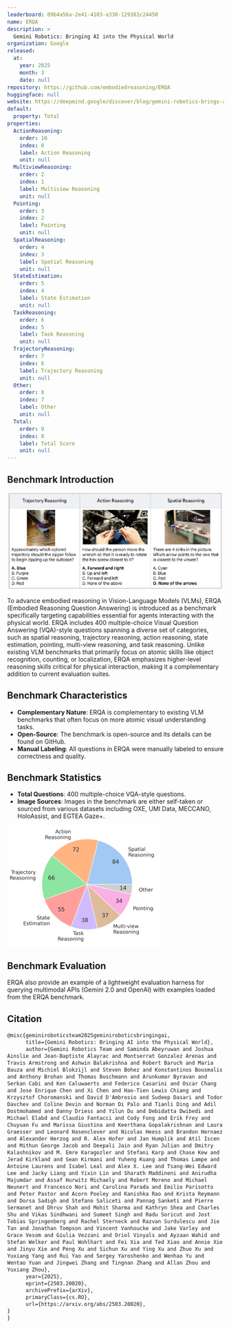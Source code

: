 ```yaml
---
leaderboard: 09b4a56a-2e41-4103-a330-129381c24450
name: ERQA
description: >
  Gemini Robotics: Bringing AI into the Physical World
organization: Google
released:
  at:
    year: 2025
    month: 3
    date: null
repository: https://github.com/embodiedreasoning/ERQA
huggingface: null
website: https://deepmind.google/discover/blog/gemini-robotics-brings-ai-into-the-physical-world/
default:
  property: Total
properties:
  ActionReasoning:
    order: 10
    index: 0
    label: Action Reasoning
    unit: null
  MultiviewReasoning:
    order: 2
    index: 1
    label: Multiview Reasoning
    unit: null
  Pointing:
    order: 3
    index: 2
    label: Pointing
    unit: null
  SpatialReasoning:
    order: 4
    index: 3
    label: Spatial Reasoning
    unit: null
  StateEstimation:
    order: 5
    index: 4
    label: State Estimation
    unit: null
  TaskReasoning:
    order: 6
    index: 5
    label: Task Reasoning
    unit: null
  TrajectoryReasoning:
    order: 7
    index: 6
    label: Trajectory Reasoning
    unit: null
  Other:
    order: 8
    index: 7
    label: Other
    unit: null
  Total:
    order: 0
    index: 8
    label: Total Score
    unit: null
---
```


## Benchmark Introduction

![alt text](assets/1-1.png)

To advance embodied reasoning in Vision-Language Models (VLMs), ERQA (Embodied Reasoning Question Answering) is introduced as a benchmark specifically targeting capabilities essential for agents interacting with the physical world. ERQA includes 400 multiple-choice Visual Question Answering (VQA)-style questions spanning a diverse set of categories, such as spatial reasoning, trajectory reasoning, action reasoning, state estimation, pointing, multi-view reasoning, and task reasoning. Unlike existing VLM benchmarks that primarily focus on atomic skills like object recognition, counting, or localization, ERQA emphasizes higher-level reasoning skills critical for physical interaction, making it a complementary addition to current evaluation suites.

## Benchmark Characteristics

- **Complementary Nature**: ERQA is complementary to existing VLM benchmarks that often focus on more atomic visual understanding tasks.
- **Open-Source**: The benchmark is open-source and its details can be found on GitHub.
- **Manual Labeling**: All questions in ERQA were manually labeled to ensure correctness and quality.

## Benchmark Statistics

- **Total Questions**: 400 multiple-choice VQA-style questions.
- **Image Sources**: Images in the benchmark are either self-taken or sourced from various datasets including OXE, UMI Data, MECCANO, HoloAssist, and EGTEA Gaze+.

![alt text](assets/1-2.png)

## Benchmark Evaluation

ERQA also provide an example of a lightweight evaluation harness for querying multimodal APIs (Gemini 2.0 and OpenAI) with examples loaded from the ERQA benchmark.

## Citation
```
@misc{geminiroboticsteam2025geminiroboticsbringingai,
      title={Gemini Robotics: Bringing AI into the Physical World},
      author={Gemini Robotics Team and Saminda Abeyruwan and Joshua Ainslie and Jean-Baptiste Alayrac and Montserrat Gonzalez Arenas and Travis Armstrong and Ashwin Balakrishna and Robert Baruch and Maria Bauza and Michiel Blokzijl and Steven Bohez and Konstantinos Bousmalis and Anthony Brohan and Thomas Buschmann and Arunkumar Byravan and Serkan Cabi and Ken Caluwaerts and Federico Casarini and Oscar Chang and Jose Enrique Chen and Xi Chen and Hao-Tien Lewis Chiang and Krzysztof Choromanski and David D'Ambrosio and Sudeep Dasari and Todor Davchev and Coline Devin and Norman Di Palo and Tianli Ding and Adil Dostmohamed and Danny Driess and Yilun Du and Debidatta Dwibedi and Michael Elabd and Claudio Fantacci and Cody Fong and Erik Frey and Chuyuan Fu and Marissa Giustina and Keerthana Gopalakrishnan and Laura Graesser and Leonard Hasenclever and Nicolas Heess and Brandon Hernaez and Alexander Herzog and R. Alex Hofer and Jan Humplik and Atil Iscen and Mithun George Jacob and Deepali Jain and Ryan Julian and Dmitry Kalashnikov and M. Emre Karagozler and Stefani Karp and Chase Kew and Jerad Kirkland and Sean Kirmani and Yuheng Kuang and Thomas Lampe and Antoine Laurens and Isabel Leal and Alex X. Lee and Tsang-Wei Edward Lee and Jacky Liang and Yixin Lin and Sharath Maddineni and Anirudha Majumdar and Assaf Hurwitz Michaely and Robert Moreno and Michael Neunert and Francesco Nori and Carolina Parada and Emilio Parisotto and Peter Pastor and Acorn Pooley and Kanishka Rao and Krista Reymann and Dorsa Sadigh and Stefano Saliceti and Pannag Sanketi and Pierre Sermanet and Dhruv Shah and Mohit Sharma and Kathryn Shea and Charles Shu and Vikas Sindhwani and Sumeet Singh and Radu Soricut and Jost Tobias Springenberg and Rachel Sterneck and Razvan Surdulescu and Jie Tan and Jonathan Tompson and Vincent Vanhoucke and Jake Varley and Grace Vesom and Giulia Vezzani and Oriol Vinyals and Ayzaan Wahid and Stefan Welker and Paul Wohlhart and Fei Xia and Ted Xiao and Annie Xie and Jinyu Xie and Peng Xu and Sichun Xu and Ying Xu and Zhuo Xu and Yuxiang Yang and Rui Yao and Sergey Yaroshenko and Wenhao Yu and Wentao Yuan and Jingwei Zhang and Tingnan Zhang and Allan Zhou and Yuxiang Zhou},
      year={2025},
      eprint={2503.20020},
      archivePrefix={arXiv},
      primaryClass={cs.RO},
      url={https://arxiv.org/abs/2503.20020},
}
}
```
